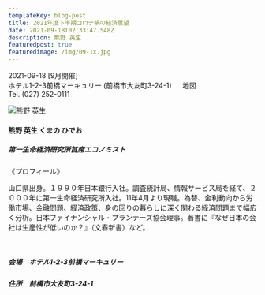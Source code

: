 ```yaml
---
templateKey: blog-post
title: 2021年度下半期コロナ禍の経済展望
date: 2021-09-18T02:33:47.548Z
description: 熊野 英生
featuredpost: true
featuredimage: /img/09-1x.jpg
---
```

2021-09-18 \[9月開催]\
ホテル1-2-3前橋マーキュリー (前橋市大友町3-24-1)  　地図\
Tel. (027) 252-0111

![熊野 英生](img/09-1x.jpg "熊野 英生 くまの ひでお")

#### 熊野 英生 くまの ひでお

##### 第一生命経済研究所首席エコノミスト

《プロフィール》

山口県出身。１９９０年日本銀行入社。調査統計局、情報サービス局を経て、２０００年に第一生命経済研究所入社。11年4月より現職。為替、金利動向から労働市場、金融問題、経済政策、身の回りの暮らしに深く関わる経済問題まで幅広く分析。日本ファイナンシャル・プランナーズ協会理事。著書に『なぜ日本の会社は生産性が低いのか？』（文春新書）など。

<br />

##### 会場　ホテル1-2-3前橋マーキュリー

##### 住所　前橋市大友町3-24-1